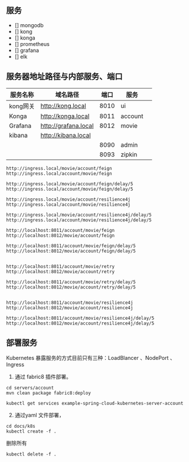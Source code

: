 
## 服务

- [] mongodb
- [] kong
- [] konga
- [] prometheus
- [] grafana
- [] elk

## 服务器地址路径与内部服务、端口

| 服务名称 | 域名路径                     | 端口 | 服务    |      |
| -------- |--------------------------| ---- | ------- | ---- |
| kong网关 | http://kong.local        | 8010 | ui      |      |
| Konga    | http://konga.local | 8011 | account |      |
| Grafana | http://grafana.local | 8012 | movie   |      |
| kibana | http://kibana.local |      |         |      |
|          |                          | 8090 | admin   |      |
|          |                          | 8093 | zipkin  |      |

```shell
http://ingress.local/movie/account/feign
http://ingress.local/account/movie/feign

http://ingress.local/movie/account/feign/delay/5
http://ingress.local/account/movie/feign/delay/5

http://ingress.local/movie/account/resilience4j
http://ingress.local/account/movie/resilience4j

http://ingress.local/movie/account/resilience4j/delay/5
http://ingress.local/account/movie/resilience4j/delay/5
```


```shell
http://localhost:8011/account/movie/feign
http://localhost:8012/movie/account/feign

http://localhost:8011/account/movie/feign/delay/5
http://localhost:8012/movie/account/feign/delay/5


http://localhost:8011/account/movie/retry
http://localhost:8012/movie/account/retry

http://localhost:8011/account/movie/retry/delay/5
http://localhost:8012/movie/account/retry/delay/5


http://localhost:8011/account/movie/resilience4j
http://localhost:8012/movie/account/resilience4j

http://localhost:8011/account/movie/resilience4j/delay/5
http://localhost:8012/movie/account/resilience4j/delay/5
```

## 部署服务

Kubernetes 暴露服务的方式目前只有三种：LoadBlancer 、NodePort 、Ingress

1. 通过 fabric8 插件部署。

```shell script
cd servers/account
mvn clean package fabric8:deploy
```

```shell script
kubectl get services example-spring-cloud-kubernetes-server-account
```

2. 通过yaml 文件部署，

```shell script
cd docs/k8s
kubectl create -f .
```


删除所有
```shell script
kubectl delete -f .
```



